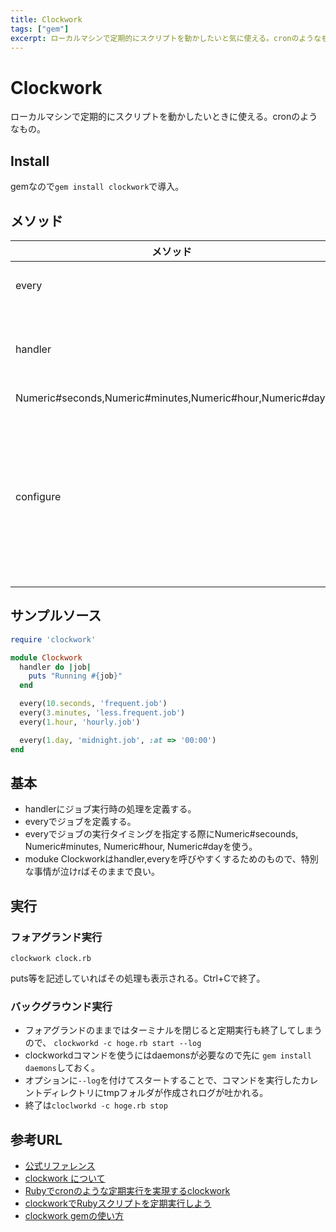 ```yaml
---
title: Clockwork
tags: ["gem"]
excerpt: ローカルマシンで定期的にスクリプトを動かしたいと気に使える。cronのようなもの。
---
```

# Clockwork
ローカルマシンで定期的にスクリプトを動かしたいときに使える。cronのようなもの。

## Install
gemなので`gem install clockwork`で導入。

## メソッド
メソッド                                                      | 概要
--------------------------------------------------------- | -------------------------------------------------------------
every                                                     | 定期実行するジョブを定義する
handler                                                   | ジョブ実行時に呼び出される処理を定義するメソッド
Numeric#seconds,Numeric#minutes,Numeric#hour,Numeric#day, | 時間指定
configure                                                 | Clockworkの初期状態に呼び出され、Clockworkのマルチスレッド/ロギング/タイムゾーンに関する設定を定義する

## サンプルソース
```ruby
require 'clockwork'

module Clockwork
  handler do |job|
    puts "Running #{job}"
  end

  every(10.seconds, 'frequent.job')
  every(3.minutes, 'less.frequent.job')
  every(1.hour, 'hourly.job')

  every(1.day, 'midnight.job', :at => '00:00')
end
```

## 基本
- handlerにジョブ実行時の処理を定義する。
- everyでジョブを定義する。
- everyでジョブの実行タイミングを指定する際にNumeric#secounds, Numeric#minutes, Numeric#hour, Numeric#dayを使う。
- moduke Clockworkはhandler,everyを呼びやすくするためのもので、特別な事情が泣けrばそのままで良い。

## 実行
### フォアグランド実行
```
clockwork clock.rb
```
puts等を記述していればその処理も表示される。Ctrl+Cで終了。

### バックグラウンド実行
- フォアグランドのままではターミナルを閉じると定期実行も終了してしまうので、 `clockworkd -c hoge.rb start --log`
- clockworkdコマンドを使うにはdaemonsが必要なので先に `gem install daemons`しておく。
- オプションに`--log`を付けてスタートすることで、コマンドを実行したカレントディレクトリにtmpフォルダが作成されログが吐かれる。
- 終了は`cloclworkd -c hoge.rb stop`

## 参考URL
- [公式リファレンス](https://github.com/tomykaira/clockwork)
- [clockwork について](http://www.ownway.info/Ruby/clockwork/about)
- [Rubyでcronのような定期実行を実現するclockwork](https://blog.piyo.tech/posts/2014-02-17-222721/)
- [clockworkでRubyスクリプトを定期実行しよう](http://qiita.com/giiko_/items/7e7c91a50f66bb351c89)
- [clockwork gemの使い方](http://d.hatena.ne.jp/riocampos+tech/20130625/p1)
